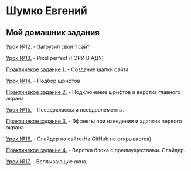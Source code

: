 # Шумко Евгений
## Мой домашник задания

[Урок №12.](https://yoyoproduct.github.io/lesson-12/index.html "Моя готовая домашка") - Загрузил свой 1 сайт


[Урок №13.](https://yoyoproduct.github.io/lesson%20-%2013/index.html ) - Pixel perfect (ГОРИ В АДУ)


[Практичекое задание 1.](https://yoyoproduct.github.io/Practic-lesson/index.html ) - Создание шапки сайта


[Урок №14.](https://yoyoproduct.github.io/lesson-14/index.html) - Подбор шрифтов


[Практичекое задание 2.](https://yoyoproduct.github.io/lesson-15/index.html) - Подключение шрифтов и верстка главного экрана


[Урок №15.](https://yoyoproduct.github.io/%D0%A3%D1%80%D0%BE%D0%BA%2015/index.html) - Псевдоклассы и псевдоэлементы.


[Практичекое задание 3.](https://yoyoproduct.github.io/Practic-lesson-3/index.html) - Эффекты при наведении и адаптив первого экрана


[Урок №16.](https://yoyoproduct.github.io/%D0%A3%D1%80%D0%BE%D0%BA%2016/index.html) - Слайдер на сайте(На GitHub не открывается).


[Практичекое задание 4.](http://yoyoproduct.github.io/%D0%9F%D1%80%D0%B0%D0%BA%D1%82%D0%B8%D0%BA%D0%B0.%20%D0%A7%D0%B0%D1%81%D1%82%D1%8C%204./%D0%90%D1%80%D1%85%D0%B8%D0%B2.zip) - Верстка блока с преимуществами. Слайдер.


[Урок №17.](https://yoyoproduct.github.io/%D0%A3%D1%80%D0%BE%D0%BA%2017/index.html) - Всплывающие окна.




